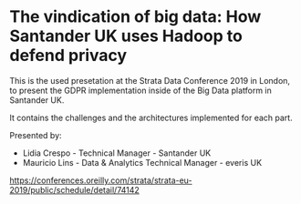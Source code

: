 # The vindication of big data: How Santander UK uses Hadoop to defend privacy

This is the used presetation at the Strata Data Conference 2019 in London, to present the GDPR implementation inside of the Big Data platform in Santander UK.

It contains the challenges and the architectures implemented for each part.

Presented by:

* Lidia Crespo - Technical Manager - Santander UK
* Mauricio Lins - Data & Analytics Technical Manager - everis UK

https://conferences.oreilly.com/strata/strata-eu-2019/public/schedule/detail/74142

